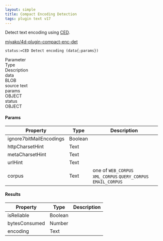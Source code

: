 ```yaml
---
layout: simple
title: Compact Encoding Detection
tags: plugin text v17
---
```


Detect text encoding using [CED](https://github.com/google/compact_enc_det).

<!--more-->

[miyako/4d-plugin-compact-enc-det](https://github.com/miyako/4d-plugin-compact-enc-det)

```
status:=CED Detect encoding (data{;params})
```

<div class="grid">
  <div class="syntax-th cell cell--2">Parameter</div>
  <div class="syntax-th cell cell--2">Type</div>
  <div class="syntax-th cell cell--8">Description</div>
  <div class="syntax-td cell cell--2">data</div>
  <div class="syntax-td cell cell--2">BLOB</div>
  <div class="syntax-td cell cell--8">source text</div>  
  <div class="syntax-td cell cell--2">params</div>
  <div class="syntax-td cell cell--2">OBJECT</div>
  <div class="syntax-td cell cell--8"></div>    
  <div class="syntax-td cell cell--2">status</div>
  <div class="syntax-td cell cell--2">OBJECT</div>
  <div class="syntax-td cell cell--8"></div>    
</div>

#### Params

Property|Type|Description
------------|------|----
ignore7bitMailEncodings | Boolean|
httpCharsetHint | Text|
metaCharsetHint | Text|
urlHint | Text|
corpus | Text|one of `WEB_CORPUS` `XML_CORPUS` `QUERY_CORPUS` `EMAIL_CORPUS`

#### Results

Property|Type|Description
------------|------|----
isReliable | Boolean|
bytesConsumed | Number|
encoding | Text|
